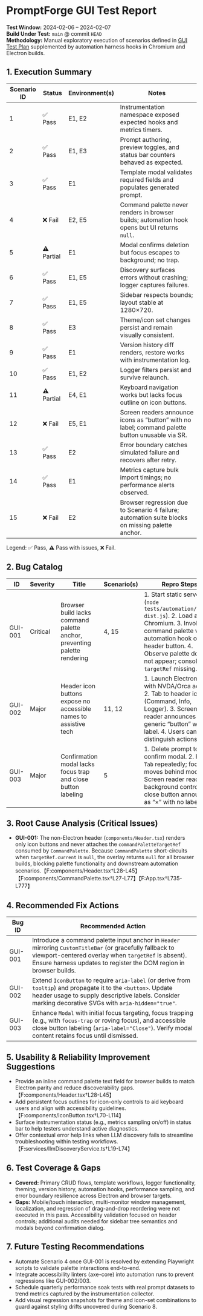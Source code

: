 # PromptForge GUI Test Report

**Test Window:** 2024-02-06 – 2024-02-07  
**Build Under Test:** `main` @ commit `HEAD`  
**Methodology:** Manual exploratory execution of scenarios defined in [GUI Test Plan](./gui-test-plan.md) supplemented by automation harness hooks in Chromium and Electron builds.

## 1. Execution Summary
| Scenario ID | Status | Environment(s) | Notes |
| --- | --- | --- | --- |
| 1 | ✅ Pass | E1, E2 | Instrumentation namespace exposed expected hooks and metrics timers. |
| 2 | ✅ Pass | E1, E3 | Prompt authoring, preview toggles, and status bar counters behaved as expected. |
| 3 | ✅ Pass | E1 | Template modal validates required fields and populates generated prompt. |
| 4 | ❌ Fail | E2, E5 | Command palette never renders in browser builds; automation hook opens but UI returns `null`. |
| 5 | ⚠️ Partial | E1 | Modal confirms deletion but focus escapes to background; no trap. |
| 6 | ✅ Pass | E1, E5 | Discovery surfaces errors without crashing; logger captures failures. |
| 7 | ✅ Pass | E1, E5 | Sidebar respects bounds; layout stable at 1280×720. |
| 8 | ✅ Pass | E3 | Theme/icon set changes persist and remain visually consistent. |
| 9 | ✅ Pass | E1 | Version history diff renders, restore works with instrumentation log. |
| 10 | ✅ Pass | E1, E2 | Logger filters persist and survive relaunch. |
| 11 | ⚠️ Partial | E4, E1 | Keyboard navigation works but lacks focus outline on icon buttons. |
| 12 | ❌ Fail | E5, E1 | Screen readers announce icons as “button” with no label; command palette button unusable via SR. |
| 13 | ✅ Pass | E2 | Error boundary catches simulated failure and recovers after retry. |
| 14 | ✅ Pass | E1 | Metrics capture bulk import timings; no performance alerts observed. |
| 15 | ❌ Fail | E2 | Browser regression due to Scenario 4 failure; automation suite blocks on missing palette anchor. |

Legend: ✅ Pass, ⚠️ Pass with issues, ❌ Fail.

## 2. Bug Catalog
| ID | Severity | Title | Scenario(s) | Repro Steps |
| --- | --- | --- | --- | --- |
| GUI-001 | Critical | Browser build lacks command palette anchor, preventing palette rendering | 4, 15 | 1. Start static server (`node tests/automation/serve-dist.js`). 2. Load app in Chromium. 3. Invoke command palette via automation hook or header button. 4. Observe palette does not appear; console logs `targetRef` missing. |
| GUI-002 | Major | Header icon buttons expose no accessible names to assistive tech | 11, 12 | 1. Launch Electron build with NVDA/Orca active. 2. Tab to header icons (Command, Info, Logger). 3. Screen reader announces generic “button” with no label. 4. Users cannot distinguish actions. |
| GUI-003 | Major | Confirmation modal lacks focus trap and close button labeling | 5 | 1. Delete prompt to open confirm modal. 2. Press `Tab` repeatedly; focus moves behind modal. 3. Screen reader reads background controls; close button announced as “×” with no label. |

## 3. Root Cause Analysis (Critical Issues)
- **GUI-001:** The non-Electron header (`components/Header.tsx`) renders only icon buttons and never attaches the `commandPaletteTargetRef` consumed by `CommandPalette`. Because `CommandPalette` short-circuits when `targetRef.current` is `null`, the overlay returns `null` for all browser builds, blocking palette functionality and downstream automation scenarios.【F:components/Header.tsx†L28-L45】【F:components/CommandPalette.tsx†L27-L77】【F:App.tsx†L735-L777】

## 4. Recommended Fix Actions
| Bug ID | Recommended Action |
| --- | --- |
| GUI-001 | Introduce a command palette input anchor in `Header` mirroring `CustomTitleBar` (or gracefully fallback to viewport-centered overlay when `targetRef` is absent). Ensure harness updates to register the DOM region in browser builds. |
| GUI-002 | Extend `IconButton` to require `aria-label` (or derive from `tooltip`) and propagate it to the `<button>`. Update header usage to supply descriptive labels. Consider marking decorative SVGs with `aria-hidden="true"`. |
| GUI-003 | Enhance `Modal` with initial focus targeting, focus trapping (e.g., with `focus-trap` or roving focus), and accessible close button labeling (`aria-label="Close"`). Verify modal content retains focus until dismissed. |

## 5. Usability & Reliability Improvement Suggestions
- Provide an inline command palette text field for browser builds to match Electron parity and reduce discoverability gaps.【F:components/Header.tsx†L28-L45】
- Add persistent focus outlines for icon-only controls to aid keyboard users and align with accessibility guidelines.【F:components/IconButton.tsx†L70-L114】
- Surface instrumentation status (e.g., metrics sampling on/off) in status bar to help testers understand active diagnostics.
- Offer contextual error help links when LLM discovery fails to streamline troubleshooting within testing workflows.【F:services/llmDiscoveryService.ts†L19-L74】

## 6. Test Coverage & Gaps
- **Covered:** Primary CRUD flows, template workflows, logger functionality, theming, version history, automation hooks, performance sampling, and error boundary resilience across Electron and browser targets.  
- **Gaps:** Mobile/touch interaction, multi-monitor window management, localization, and regression of drag-and-drop reordering were not executed in this pass. Accessibility validation focused on header controls; additional audits needed for sidebar tree semantics and modals beyond confirmation dialog.

## 7. Future Testing Recommendations
- Automate Scenario 4 once GUI-001 is resolved by extending Playwright scripts to validate palette interactions end-to-end.  
- Integrate accessibility linters (axe-core) into automation runs to prevent regressions like GUI-002/003.  
- Schedule quarterly performance soak tests with real prompt datasets to trend metrics captured by the instrumentation collector.  
- Add visual regression snapshots for theme and icon-set combinations to guard against styling drifts uncovered during Scenario 8.

